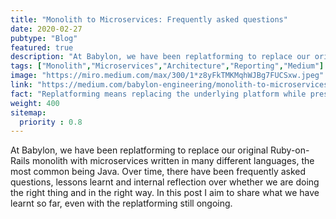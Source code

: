 ```yaml
---
title: "Monolith to Microservices: Frequently asked questions"
date: 2020-02-27
pubtype: "Blog"
featured: true
description: "At Babylon, we have been replatforming to replace our original Ruby-on-Rails monolith with microservices written in many different languages, the most common being Java. Over time, there have been frequently asked questions, lessons learnt and internal reflection over whether we are doing the right thing and in the right way. In this post I aim to share what we have learnt so far, even with the replatforming still ongoing."
tags: ["Monolith","Microservices","Architecture","Reporting","Medium"]
image: "https://miro.medium.com/max/300/1*z8yFkTMKMqhWJBg7FUCSxw.jpeg"
link: "https://medium.com/babylon-engineering/monolith-to-microservices-frequently-asked-questions-c431c73bb993"
fact: "Replatforming means replacing the underlying platform while preserving the overall functionality."
weight: 400
sitemap:
  priority : 0.8
---
```


At Babylon, we have been replatforming to replace our original Ruby-on-Rails monolith with microservices written in many different languages, the most common being Java. Over time, there have been frequently asked questions, lessons learnt and internal reflection over whether we are doing the right thing and in the right way. In this post I aim to share what we have learnt so far, even with the replatforming still ongoing.